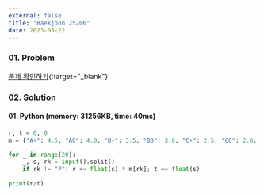 ```yaml
---
external: false
title: "Baekjoon 25206"
date: 2023-05-22
---
```


### 01. Problem

[문제 확인하기](https://www.acmicpc.net/problem/25206){:target="_blank"}

### 02. Solution

#### 01. Python (memory: 31256KB, time: 40ms)

```Python
r, t = 0, 0
m = {"A+": 4.5, "A0": 4.0, "B+": 3.5, "B0": 3.0, "C+": 2.5, "C0": 2.0, "D+": 1.5, "D0": 1.0, "F": 0.0}

for _ in range(20):
    _, s, rk = input().split()
    if rk != "P": r += float(s) * m[rk]; t += float(s)

print(r/t)
```
